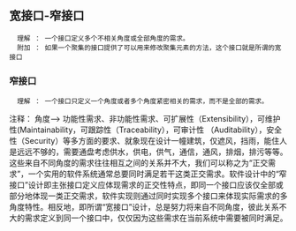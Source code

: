 


## 宽接口-窄接口
      理解 ： 一个接口定义多个不相关角度或全部角度的需求。
      附加 ： 如果一个聚集的接口提供了可以用来修改聚集元素的方法，这个接口就是所谓的宽接口
### 窄接口
      理解 ： 一个接口只定义一个角度或者多个角度紧密相关的需求，而不是全部的需求。
      
      
  注释： 角度--> 功能性需求、非功能性需求、可扩展性（Extensibility），可维护性(Maintainability，可跟踪性（Traceability），可审计性                 （Auditability），安全性（Security）等多方面的要求、就象现在设计一幢建筑，仅遮风，挡雨，能住人是远远不够的，需要通盘考虑供水，供电，供气，通信，通风，排烟，排污等等。这些来自不同角度的需求往往相互之间的关系并不大，我们可以称之为“正交需求”，一个实用的软件系统通常总要同时满足若干这类正交需求。软件设计中的“窄接口”设计即主张接口定义应体现需求的正交性特点，即同一个接口应该仅全部或部分地体现一类正交需求，软件实现则通过同时实现多个接口来体现实际需求的多角度特性。相反地，即所谓“宽接口”设计，总是努力将来自不同角度，彼此关系不大的需求定义到同一个接口中，仅仅因为这些需求在当前系统中需要被同时满足。
